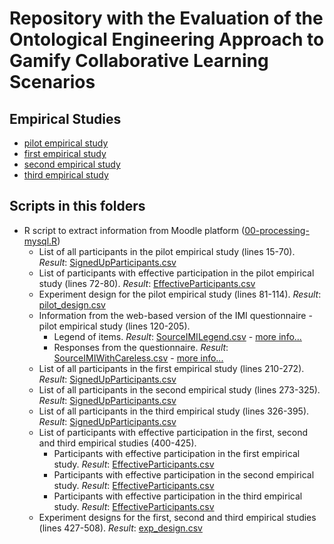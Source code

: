 # Repository with the Evaluation of the Ontological Engineering Approach to Gamify Collaborative Learning Scenarios




## Empirical Studies

* [pilot empirical study](pilot-study/)
* [first empirical study](study01/)
* [second empirical study](study02/)
* [third empirical study](study03/)

## Scripts in this folders
 

 * R script to extract information from Moodle platform ([00-processing-mysql.R](https://github.com/geiser/phd-thesis-evaluation/blob/master/00-processing-mysql.R))
   - List of all participants in the pilot empirical study (lines 15-70). _Result_: [SignedUpParticipants.csv](pilot-study/data/SignedUpParticipants.csv)
   - List of participants with effective participation in the pilot empirical study (lines 72-80). _Result_: [EffectiveParticipants.csv](pilot-study/data/EffectiveParticipants.csv)
   - Experiment design for the pilot empirical study (lines 81-114). _Result_: [pilot_design.csv](report/pilot_design.csv)
   - Information from the web-based version of the IMI questionnaire - pilot empirical study (lines 120-205).
     - Legend of items. _Result_: [SourceIMILegend.csv](pilot-study/data/SourceIMILegend.csv) - [more info...](pilot-study/data/)
     - Responses from the questionnaire. _Result_: [SourceIMIWithCareless.csv](pilot-study/data/SourceIMIWithCareless.csv) - [more info...](pilot-study/data/)
   - List of all participants in the first empirical study (lines 210-272). _Result_: [SignedUpParticipants.csv](study01/data/SignedUpParticipants.csv)
   - List of all participants in the second empirical study (lines 273-325). _Result_: [SignedUpParticipants.csv](study02/data/SignedUpParticipants.csv)
   - List of all participants in the third empirical study (lines 326-395). _Result_: [SignedUpParticipants.csv](study03/data/SignedUpParticipants.csv)
   - List of participants with effective participation in the first, second and third empirical studies (400-425).
     - Participants with effective participation in the first empirical study. _Result_: [EffectiveParticipants.csv](study01/data/EffectiveParticipants.csv)
     - Participants with effective participation in the second empirical study. _Result_: [EffectiveParticipants.csv](study02/data/EffectiveParticipants.csv)
     - Participants with effective participation in the third empirical study. _Result_: [EffectiveParticipants.csv](study03/data/EffectiveParticipants.csv)
   - Experiment designs for the first, second and third empirical studies (lines 427-508). _Result_: [exp_design.csv](report/exp_design.csv)
  

